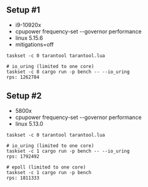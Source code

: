 
## Setup #1
- i9-10920x
- cpupower frequency-set --governor performance
- linux 5.15.6
- mitigations=off

```
taskset -c 0 tarantool tarantool.lua

# io_uring (limited to one core)
taskset -c 8 cargo run -p bench -- --io_uring
rps: 1262784
```

## Setup #2
- 5800x
- cpupower frequency-set --governor performance
- linux 5.13.0

```
taskset -c 0 tarantool tarantool.lua

# io_uring (limited to one core)
taskset -c 1 cargo run -p bench -- --io_uring
rps: 1792492

# epoll (limited to one core)
taskset -c 1 cargo run -p bench
rps: 1811333
```
